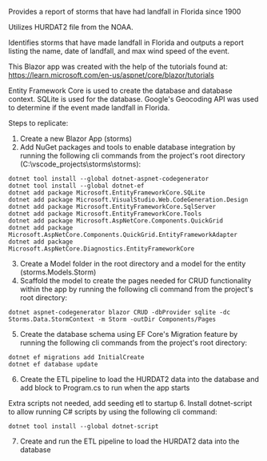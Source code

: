 Provides a report of storms that have had landfall in Florida since 1900

Utilizes HURDAT2 file from the NOAA.

Identifies storms that have made landfall in Florida and outputs a report listing the name, date of landfall, and max wind speed of the event.

This Blazor app was created with the help of the tutorials found at:
https://learn.microsoft.com/en-us/aspnet/core/blazor/tutorials

Entity Framework Core is used to create the database and database context.
SQLite is used for the database.
Google's Geocoding API was used to determine if the event made landfall in Florida.


Steps to replicate:
1. Create a new Blazor App (storms)
2. Add NuGet packages and tools to enable database integration by running the following cli commands from the project's root directory (C:\vscode_projects\storms\storms):
```
dotnet tool install --global dotnet-aspnet-codegenerator
dotnet tool install --global dotnet-ef
dotnet add package Microsoft.EntityFrameworkCore.SQLite
dotnet add package Microsoft.VisualStudio.Web.CodeGeneration.Design
dotnet add package Microsoft.EntityFrameworkCore.SqlServer
dotnet add package Microsoft.EntityFrameworkCore.Tools
dotnet add package Microsoft.AspNetCore.Components.QuickGrid
dotnet add package Microsoft.AspNetCore.Components.QuickGrid.EntityFrameworkAdapter
dotnet add package Microsoft.AspNetCore.Diagnostics.EntityFrameworkCore
```
3. Create a Model folder in the root directory and a model for the entity (storms.Models.Storm)
4. Scaffold the model to create the pages needed for CRUD functionality within the app by running the following cli command from the project's root directory:
```
dotnet aspnet-codegenerator blazor CRUD -dbProvider sqlite -dc Storms.Data.StormContext -m Storm -outDir Components/Pages
```
5. Create the database schema using EF Core's Migration feature by running the following cli commands from the project's root directory:
```
dotnet ef migrations add InitialCreate
dotnet ef database update
```
6. Create the ETL pipeline to load the HURDAT2 data into the database and add block to Program.cs to run when the app starts

Extra scripts not needed, add seeding etl to startup
6. Install dotnet-script to allow running C# scripts by using the following cli command:
```
dotnet tool install --global dotnet-script
```

7. Create and run the ETL pipeline to load the HURDAT2 data into the database
